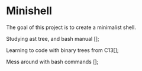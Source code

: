 # Minishell
The goal of this project is to create a minimalist shell.

Studying ast tree, and bash manual [];

Learning to code with binary trees from C13[];

Mess around with bash commands [];
